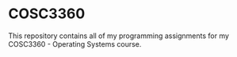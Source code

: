 # COSC3360

This repository contains all of my programming assignments for my COSC3360 - Operating Systems course.

